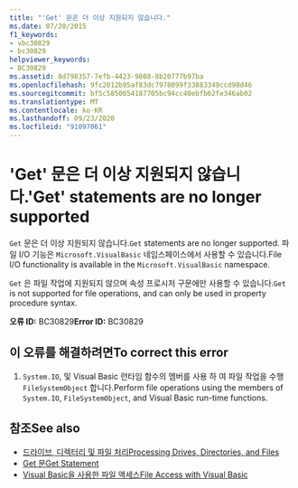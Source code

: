 ```yaml
---
title: "'Get' 문은 더 이상 지원되지 않습니다."
ms.date: 07/20/2015
f1_keywords:
- vbc30829
- bc30829
helpviewer_keywords:
- BC30829
ms.assetid: 8d798357-7efb-4423-9808-8b20777b97ba
ms.openlocfilehash: 9fc2012b95af83dc7978099f33883349ccd98d46
ms.sourcegitcommit: bf5c5850654187705bc94cc40ebfb62fe346ab02
ms.translationtype: MT
ms.contentlocale: ko-KR
ms.lasthandoff: 09/23/2020
ms.locfileid: "91097061"
---
```

# <a name="get-statements-are-no-longer-supported"></a><span data-ttu-id="60633-102">'Get' 문은 더 이상 지원되지 않습니다.</span><span class="sxs-lookup"><span data-stu-id="60633-102">'Get' statements are no longer supported</span></span>

<span data-ttu-id="60633-103">`Get` 문은 더 이상 지원되지 않습니다.</span><span class="sxs-lookup"><span data-stu-id="60633-103">`Get` statements are no longer supported.</span></span> <span data-ttu-id="60633-104">파일 I/O 기능은 `Microsoft.VisualBasic` 네임스페이스에서 사용할 수 있습니다.</span><span class="sxs-lookup"><span data-stu-id="60633-104">File I/O functionality is available in the `Microsoft.VisualBasic` namespace.</span></span>  
  
 <span data-ttu-id="60633-105">`Get` 은 파일 작업에 지원되지 않으며 속성 프로시저 구문에만 사용할 수 있습니다.</span><span class="sxs-lookup"><span data-stu-id="60633-105">`Get` is not supported for file operations, and can only be used in property procedure syntax.</span></span>  
  
 <span data-ttu-id="60633-106">**오류 ID:** BC30829</span><span class="sxs-lookup"><span data-stu-id="60633-106">**Error ID:** BC30829</span></span>  
  
## <a name="to-correct-this-error"></a><span data-ttu-id="60633-107">이 오류를 해결하려면</span><span class="sxs-lookup"><span data-stu-id="60633-107">To correct this error</span></span>  
  
1. <span data-ttu-id="60633-108">`System.IO`, 및 Visual Basic 런타임 함수의 멤버를 사용 하 여 파일 작업을 수행 `FileSystemObject` 합니다.</span><span class="sxs-lookup"><span data-stu-id="60633-108">Perform file operations using the members of `System.IO`, `FileSystemObject`, and Visual Basic run-time functions.</span></span>  
  
## <a name="see-also"></a><span data-ttu-id="60633-109">참조</span><span class="sxs-lookup"><span data-stu-id="60633-109">See also</span></span>

- [<span data-ttu-id="60633-110">드라이브, 디렉터리 및 파일 처리</span><span class="sxs-lookup"><span data-stu-id="60633-110">Processing Drives, Directories, and Files</span></span>](../developing-apps/programming/drives-directories-files/index.md)
- [<span data-ttu-id="60633-111">Get 문</span><span class="sxs-lookup"><span data-stu-id="60633-111">Get Statement</span></span>](../language-reference/statements/get-statement.md)
- [<span data-ttu-id="60633-112">Visual Basic을 사용한 파일 액세스</span><span class="sxs-lookup"><span data-stu-id="60633-112">File Access with Visual Basic</span></span>](../developing-apps/programming/drives-directories-files/file-access.md)
